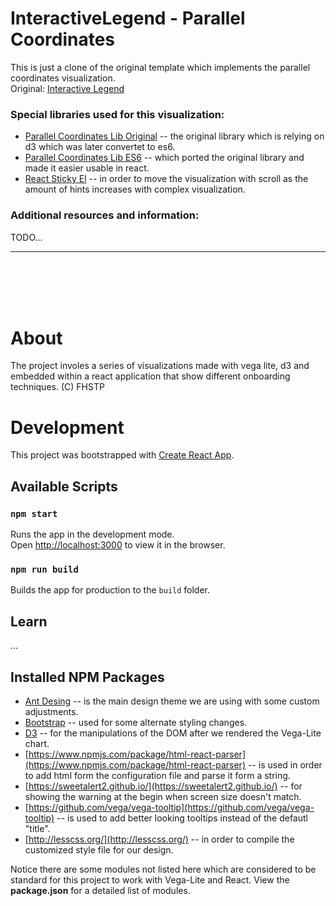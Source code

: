 # InteractiveLegend - Parallel Coordinates
This is just a clone of the original template which implements the parallel coordinates visualization.
<br/>
Original: [Interactive Legend](https://github.com/doomsayer2/InteractiveLegend)

### Special libraries used for this visualization:
- [Parallel Coordinates Lib Original](https://github.com/syntagmatic/parallel-coordinates) -- the original library which is relying on d3 which was later convertet to es6.
- [Parallel Coordinates Lib ES6](https://github.com/syntagmatic/parallel-coordinates) -- which ported the original library and made it easier usable in react.
- [React Sticky El](https://github.com/gm0t/react-sticky-el) -- in order to move the visualization with scroll as the amount of hints increases with complex visualization.

### Additional resources and information:
TODO...

-----
<br/>
<br/>
<br/>
<br/>

# About
The project involes a series of visualizations made with vega lite, d3 and embedded within a react application that show different onboarding techniques.
(C) FHSTP

# Development

This project was bootstrapped with [Create React App](https://github.com/facebook/create-react-app).

## Available Scripts

### `npm start`

Runs the app in the development mode.<br>
Open [http://localhost:3000](http://localhost:3000) to view it in the browser.


### `npm run build`

Builds the app for production to the `build` folder.

## Learn 
...

## Installed NPM Packages
- [Ant Desing](https://ant.design/) -- is the main design theme we are using with some custom adjustments.
- [Bootstrap](https://www.npmjs.com/package/bootstrap) -- used for some alternate styling changes.
- [D3](https://www.npmjs.com/package/d3) -- for the manipulations of the DOM after we rendered the Vega-Lite chart.
- [https://www.npmjs.com/package/html-react-parser](https://www.npmjs.com/package/html-react-parser) -- is used in order to add html form the configuration file and parse it form a string.
- [https://sweetalert2.github.io/](https://sweetalert2.github.io/) -- for showing the warning at the begin when screen size doesn't match.
- [https://github.com/vega/vega-tooltip](https://github.com/vega/vega-tooltip) -- is used to add better looking tooltips instead of the defautl "title".
- [http://lesscss.org/](http://lesscss.org/) -- in order to compile the customized style file for our design.

Notice there are some modules not listed here which are considered to be standard for this project to work with Vega-Lite and React. View the **package.json** for a detailed list of modules.
